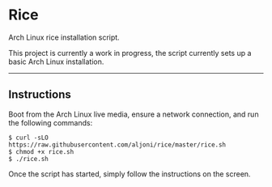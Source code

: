 # Rice

Arch Linux rice installation script.

This project is currently a work in progress, the script currently sets up a basic Arch Linux installation.

---

## Instructions

Boot from the Arch Linux live media, ensure a network connection, and run the following commands:

```
$ curl -sLO https://raw.githubusercontent.com/aljoni/rice/master/rice.sh
$ chmod +x rice.sh
$ ./rice.sh
```

Once the script has started, simply follow the instructions on the screen.

